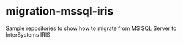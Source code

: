# migration-mssql-iris
Sample repositories to show how to migrate from MS SQL Server to InterSystems IRIS
